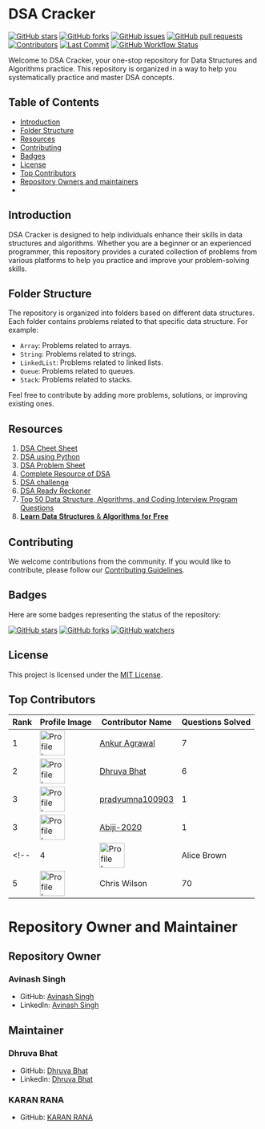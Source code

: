 # DSA Cracker

[![GitHub stars](https://img.shields.io/github/stars/Lets-code-with-us/DSA-Cracker-?style=flat-square)](https://github.com/Lets-code-with-us/DSA-Cracker-/stargazers)
[![GitHub forks](https://img.shields.io/github/forks/Lets-code-with-us/DSA-Cracker-?style=flat-square)](https://github.com/Lets-code-with-us/DSA-Cracker-/network)
[![GitHub issues](https://img.shields.io/github/issues/Lets-code-with-us/DSA-Cracker-?style=flat-square)](https://github.com/Lets-code-with-us/DSA-Cracker-/issues)
[![GitHub pull requests](https://img.shields.io/github/issues-pr/Lets-code-with-us/DSA-Cracker-?style=flat-square)](https://github.com/Lets-code-with-us/DSA-Cracker-/pulls)
[![Contributors](https://img.shields.io/github/contributors/Lets-code-with-us/DSA-Cracker-?style=flat-square)](https://github.com/Lets-code-with-us/DSA-Cracker-/graphs/contributors)
[![Last Commit](https://img.shields.io/github/last-commit/Lets-code-with-us/DSA-Cracker-?style=flat-square)](https://github.com/Lets-code-with-us/DSA-Cracker-/commits/main)
[![GitHub Workflow Status](https://img.shields.io/github/workflow/status/Lets-code-with-us/DSA-Cracker-/CI?style=flat-square)](https://github.com/Lets-code-with-us/DSA-Cracker-/actions)

Welcome to DSA Cracker, your one-stop repository for Data Structures and Algorithms practice. This repository is organized in a way to help you systematically practice and master DSA concepts.

## Table of Contents
- [Introduction](#introduction)
- [Folder Structure](#folder-structure)
- [Resources](#resources)
- [Contributing](#contributing)
- [Badges](#badges)
- [License](#license)
- [Top Contributors](#top-contributors)
- [Repository Owners and maintainers](repository-owner-and-maintainers)
- 

## Introduction
DSA Cracker is designed to help individuals enhance their skills in data structures and algorithms. Whether you are a beginner or an experienced programmer, this repository provides a curated collection of problems from various platforms to help you practice and improve your problem-solving skills.

## Folder Structure
The repository is organized into folders based on different data structures. Each folder contains problems related to that specific data structure. For example:
- `Array`: Problems related to arrays.
- `String`: Problems related to strings.
- `LinkedList`: Problems related to linked lists.
- `Queue`: Problems related to queues.
- `Stack`: Problems related to stacks.

Feel free to contribute by adding more problems, solutions, or improving existing ones.

## Resources
1. [DSA Cheet Sheet](https://drive.google.com/file/d/1-3JvYnYicGRvNxCQgu-5Ou8WlA1fB7Ik/view?usp=drive_link)
2. [DSA using Python](https://drive.google.com/file/d/1V7Vd6I_w7yW8pTTHorRMwATcxwNioNsY/view?usp=drive_link)
3. [DSA Problem Sheet](https://drive.google.com/file/d/1lO17jl1nJ6XGC6S_JobJ8-0v9RGsAwk6/view?usp=drive_link)
4. [Complete Resource of DSA](https://drive.google.com/file/d/1uvQy3xNg48sJ1nFClwDZiNUBoqd8Noyd/view?usp=drive_link)
5. [DSA challenge](https://drive.google.com/file/d/1cWiE00o6qZgINsSDqlbWWKYkB7xhdbTo/view?usp=drive_link)
6. [DSA Ready Reckoner](https://drive.google.com/file/d/1G-AQ3nr2CWC4Ux2lPZkwvou4pI6Ndz6l/view?usp=drive_link)
7. [Top 50 Data Structure, Algorithms, and Coding Interview  Program Questions](https://docs.google.com/document/d/1KJpARE69PrLluHwknQcfpirbDAN53SjIfUrYjILy4bk/edit?usp=sharing)
8. [𝐋𝐞𝐚𝐫𝐧 𝐃𝐚𝐭𝐚 𝐒𝐭𝐫𝐮𝐜𝐭𝐮𝐫𝐞𝐬 & 𝐀𝐥𝐠𝐨𝐫𝐢𝐭𝐡𝐦𝐬 𝐟𝐨𝐫 𝐅𝐫𝐞𝐞](https://docs.google.com/document/d/1zGHTF0sN2VLz1e6ZxEPHtK34TNV0QzC8LmLFHvAF58o/edit?usp=sharing)

## Contributing
We welcome contributions from the community. If you would like to contribute, please follow our [Contributing Guidelines](CONTRIBUTING.md).

## Badges
Here are some badges representing the status of the repository:

[![GitHub stars](https://img.shields.io/github/stars/Lets-code-with-us/DSA-Cracker-?style=social)](https://github.com/Lets-code-with-us/DSA-Cracker-/stargazers)
[![GitHub forks](https://img.shields.io/github/forks/Lets-code-with-us/DSA-Cracker-?style=social)](https://github.com/Lets-code-with-us/DSA-Cracker-/network/members)
[![GitHub watchers](https://img.shields.io/github/watchers/Lets-code-with-us/DSA-Cracker-?style=social)](https://github.com/Lets-code-with-us/DSA-Cracker-/watchers)

## License
This project is licensed under the [MIT License](LICENSE).

## Top Contributors 
| Rank | Profile Image | Contributor Name | Questions Solved |
|------|---------------|-------------------|------------------|
| 1    | <img src="https://avatars.githubusercontent.com/u/137926389?v=4" alt="Profile Image 2" width="50"/> | [Ankur Agrawal](https://github.com/mass-Eve)            | 7 |
| 2    | <img src="https://avatars.githubusercontent.com/u/122305929?v=4" alt="Profile Image 1" width="50"/> | [Dhruva Bhat](https://github.com.dhruvabhat24)         | 6  |
| 3    | <img src="https://avatars.githubusercontent.com/u/122141906?v=4" alt="Profile Image 2" width="50"/> | [pradyumna100903](https://github.com/pradyumna100903)       | 1 |
| 3    | <img src="https://avatars.githubusercontent.com/u/145255212?v=4" alt="Profile Image 3" width="50"/> | [Abiji-2020](https://github.com/Abiji-2020)| 1 |
<!--| 4    | <img src="link_to_image_4" alt="Profile Image 4" width="50"/> | Alice Brown      | 75               |
| 5    | <img src="link_to_image_5" alt="Profile Image 5" width="50"/> | Chris Wilson     | 70               | -->
# Repository Owner and Maintainer

## Repository Owner

### Avinash Singh
- GitHub: [Avinash Singh](https://github.com/avinash201199)
- LinkedIn: [Avinash Singh](https://www.linkedin.com/in/avinash-singh-071b79175/)

## Maintainer

### Dhruva Bhat 
- GitHub: [Dhruva Bhat](https://github.com.dhruvabhat24)
- Linkedin: [Dhruva Bhat](https://www.linkedin.com/in/dhruvabhatsn/)

### KARAN RANA
- GitHub: [KARAN RANA](https://github.com/karantec)


